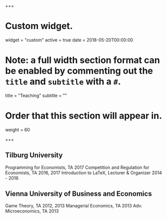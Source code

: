 +++
# Custom widget.
widget = "custom"
active = true
date = 2018-05-20T00:00:00

# Note: a full width section format can be enabled by commenting out the `title` and `subtitle` with a `#`.
title = "Teaching"
subtitle = ""

# Order that this section will appear in.
weight = 60

+++

## Tilburg University

Programming for Economists, TA 2017
Competition and Regulation for Economists, TA 2016, 2017
Introduction to LaTeX, Lecturer & Organizer 2014 - 2016

## Vienna University of Business and Economics

Game Theory, TA 2012, 2013
Managerial Economics, TA 2013
Adv. Microeconomics, TA 2013
